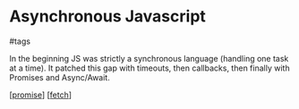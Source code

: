 # Asynchronous Javascript
#tags

In the beginning JS was strictly a synchronous language (handling one task at a time). It patched this gap with timeouts, then callbacks, then finally with Promises and Async/Await.

[[promise]]
[[fetch]]



[//begin]: # "Autogenerated link references for markdown compatibility"
[promise]: promise.md "Promises"
[fetch]: fetch.md "Fetch API"
[//end]: # "Autogenerated link references"